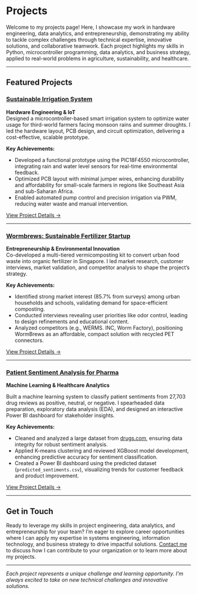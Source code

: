# Projects

Welcome to my projects page! Here, I showcase my work in hardware engineering, data analytics, and entrepreneurship, demonstrating my ability to tackle complex challenges through technical expertise, innovative solutions, and collaborative teamwork. Each project highlights my skills in Python, microcontroller programming, data analytics, and business strategy, applied to real-world problems in agriculture, sustainability, and healthcare.

---

## Featured Projects

### [Sustainable Irrigation System](projects/sustainable-irrigation-system.md)

**Hardware Engineering & IoT**  
Designed a microcontroller-based smart irrigation system to optimize water usage for third-world farmers facing monsoon rains and summer droughts. I led the hardware layout, PCB design, and circuit optimization, delivering a cost-effective, scalable prototype.

**Key Achievements:**

- Developed a functional prototype using the PIC18F4550 microcontroller, integrating rain and water level sensors for real-time environmental feedback.
- Optimized PCB layout with minimal jumper wires, enhancing durability and affordability for small-scale farmers in regions like Southeast Asia and sub-Saharan Africa.
- Enabled automated pump control and precision irrigation via PWM, reducing water waste and manual intervention.

[View Project Details →](projects/sustainable-irrigation-system.md)

---

### [Wormbrews: Sustainable Fertilizer Startup](projects/wormbrews.md)

**Entrepreneurship & Environmental Innovation**  
Co-developed a multi-tiered vermicomposting kit to convert urban food waste into organic fertilizer in Singapore. I led market research, customer interviews, market validation, and competitor analysis to shape the project’s strategy.

**Key Achievements:**

- Identified strong market interest (85.7% from surveys) among urban households and schools, validating demand for space-efficient composting.
- Conducted interviews revealing user priorities like odor control, leading to design refinements and educational content.
- Analyzed competitors (e.g., WERMS. INC, Worm Factory), positioning WormBrews as an affordable, compact solution with recycled PET connectors.

[View Project Details →](projects/wormbrews.md)

---

### [Patient Sentiment Analysis for Pharma](projects/patient-sentiment-analysis.md)

**Machine Learning & Healthcare Analytics**  

Built a machine learning system to classify patient sentiments from 27,703 drug reviews as positive, neutral, or negative. I spearheaded data preparation, exploratory data analysis (EDA), and designed an interactive Power BI dashboard for stakeholder insights.

**Key Achievements:**

- Cleaned and analyzed a large dataset from [drugs.com](https://www.drugs.com), ensuring data integrity for robust sentiment analysis.
- Applied K-means clustering and reviewed XGBoost model development, enhancing predictive accuracy for sentiment classification.
- Created a Power BI dashboard using the predicted dataset (`predicted_sentiments.csv`), visualizing trends for customer feedback and product improvement.

[View Project Details →](projects/patient-sentiment-analysis.md)

---

## Get in Touch

Ready to leverage my skills in project engineering, data analytics, and entrepreneurship for your team? I’m eager to explore career opportunities where I can apply my expertise in systems engineering, information technology, and business strategy to drive impactful solutions. [Contact me](contact.md) to discuss how I can contribute to your organization or to learn more about my projects.

---

*Each project represents a unique challenge and learning opportunity. I'm always excited to take on new technical challenges and innovative solutions.*